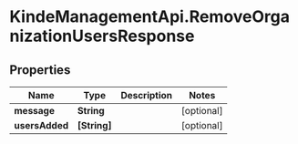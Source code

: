 # KindeManagementApi.RemoveOrganizationUsersResponse

## Properties

Name | Type | Description | Notes
------------ | ------------- | ------------- | -------------
**message** | **String** |  | [optional] 
**usersAdded** | **[String]** |  | [optional] 



